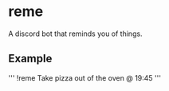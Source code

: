 # reme
A discord bot that reminds you of things. 

## Example

'''
!reme Take pizza out of the oven @ 19:45
'''

